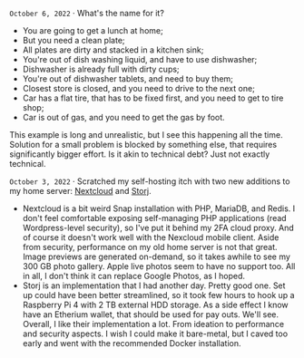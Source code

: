 `October 6, 2022` · What's the name for it?

* You are going to get a lunch at home;
* But you need a clean plate;
* All plates are dirty and stacked in a kitchen sink;
* You're out of dish washing liquid, and have to use dishwasher;
* Dishwasher is already full with dirty cups;
* You're out of dishwasher tablets, and need to buy them;
* Closest store is closed, and you need to drive to the next one;
* Car has a flat tire, that has to be fixed first, and you need to get to tire shop;
* Car is out of gas, and you need to get the gas by foot.

This example is long and unrealistic, but I see this happening all the time.
Solution for a small problem is blocked by something else, that requires significantly bigger effort.
Is it akin to technical debt? Just not exactly technical.


`October 3, 2022` · Scratched my self-hosting itch with two new additions to my home server:
[Nextcloud](https://nextcloud.com/) and [Storj](https://www.storj.io/).
* Nextcloud is a bit weird Snap installation with PHP, MariaDB, and Redis.
  I don't feel comfortable exposing self-managing PHP applications (read Wordpress-level security),
  so I've put it behind my 2FA cloud proxy. And of course it doesn't work well with the Nexcloud mobile client.
  Aside from security, performance on my old home server is not that great.
  Image previews are generated on-demand, so it takes awhile to see my 300 GB photo gallery.
  Apple live photos seem to have no support too. All in all, I don't think it can replace Google Photos, as I hoped.
* Storj is an implementation that I had another day. Pretty good one.
  Set up could have been better streamlined, so it took few hours to hook up a Raspberry Pi 4 with 2 TB external HDD storage.
  As a side effect I know have an Etherium wallet, that should be used for pay outs. We'll see.
  Overall, I like their implementation a lot. From ideation to performance and security aspects.
  I wish I could make it bare-metal, but I caved too early and went with the recommended Docker installation.

